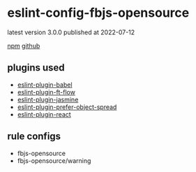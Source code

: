# eslint-config-fbjs-opensource

latest version 3.0.0 published at 2022-07-12

[npm](https://www.npmjs.com/package/eslint-config-fbjs-opensource)
[github](https://github.com/facebook/fbjs/tree/main/packages/eslint-config-fbjs-opensource)

## plugins used

- [eslint-plugin-babel](../eslint-plugin/babel.md)
- [eslint-plugin-ft-flow](../eslint-plugin/ft-flow.md)
- [eslint-plugin-jasmine](../eslint-plugin/jasmine.md)
- [eslint-plugin-prefer-object-spread](../eslint-plugin/prefer-object-spread.md)
- [eslint-plugin-react](../eslint-plugin/react.md)

## rule configs

- fbjs-opensource
- fbjs-opensource/warning
